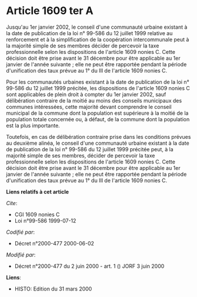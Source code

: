 # Article 1609 ter A

Jusqu'au 1er janvier 2002, le conseil d'une communauté urbaine existant à la date de publication de la loi n° 99-586 du 12
juillet 1999 relative au renforcement et à la simplification de la coopération intercommunale peut à la majorité simple de
ses membres décider de percevoir la taxe professionnelle selon les dispositions de l'article 1609 nonies C. Cette décision
doit être prise avant le 31 décembre pour être applicable au 1er janvier de l'année suivante ; elle ne peut être rapportée
pendant la période d'unification des taux prévue au 1° du III de l'article 1609 nonies C.

Pour les communautés urbaines existant à la date de publication de la loi n° 99-586 du 12 juillet 1999 précitée, les
dispositions de l'article 1609 nonies C sont applicables de plein droit à compter du 1er janvier 2002, sauf délibération
contraire de la moitié au moins des conseils municipaux des communes intéressées, cette majorité devant comprendre le conseil
municipal de la commune dont la population est supérieure à la moitié de la population totale concernée ou, à défaut, de la
commune dont la population est la plus importante.

Toutefois, en cas de délibération contraire prise dans les conditions prévues au deuxième alinéa, le conseil d'une communauté
urbaine existant à la date de publication de la loi n° 99-586 du 12 juillet 1999 précitée peut, à la majorité simple de ses
membres, décider de percevoir la taxe professionnelle selon les dispositions de l'article 1609 nonies C. Cette décision doit
être prise avant le 31 décembre pour être applicable au 1er janvier de l'année suivante ; elle ne peut être rapportée pendant
la période d'unification des taux prévue au 1° du III de l'article 1609 nonies C.

**Liens relatifs à cet article**

_Cite_:

  - CGI 1609 nonies C
  - Loi n°99-586 1999-07-12

_Codifié par_:

  - Décret n°2000-477 2000-06-02

_Modifié par_:

  - Décret n°2000-477 du 2 juin 2000 - art. 1 () JORF 3 juin 2000

**Liens**:

  - HISTO: Edition du 31 mars 2000
